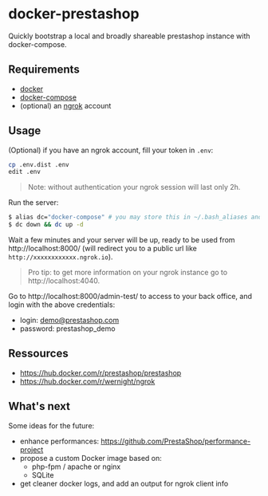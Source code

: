 # docker-prestashop

Quickly bootstrap a local and broadly shareable prestashop instance with docker-compose.

## Requirements

- [docker](https://docs.docker.com/get-docker/)
- [docker-compose](https://docs.docker.com/compose/install/)
- (optional) an [ngrok](https://ngrok.com/) account

## Usage

(Optional) if you have an ngrok account, fill your token in `.env`:

```bash
cp .env.dist .env
edit .env
```

> Note: without authentication your ngrok session will last only 2h.

Run the server:

```bash
$ alias dc="docker-compose" # you may store this in ~/.bash_aliases and source ~/.bashrc
$ dc down && dc up -d
```

Wait a few minutes and your server will be up, ready to be used from http://localhost:8000/ (will redirect you to a public url like `http://xxxxxxxxxxxx.ngrok.io`).

> Pro tip: to get more information on your ngrok instance go to http://localhost:4040.

Go to http://localhost:8000/admin-test/ to access to your back office, and login with the above credentials:

* login: demo@prestashop.com
* password: prestashop_demo

## Ressources

- https://hub.docker.com/r/prestashop/prestashop
- https://hub.docker.com/r/wernight/ngrok

## What's next

Some ideas for the future:

- enhance performances: https://github.com/PrestaShop/performance-project
- propose a custom Docker image based on:
  * php-fpm / apache or nginx
  * SQLite
- get cleaner docker logs, and add an output for ngrok client info
